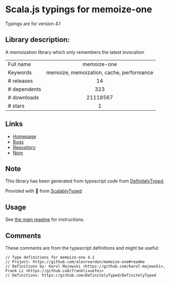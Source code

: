 
# Scala.js typings for memoize-one

Typings are for version 4.1

## Library description:
A memoization library which only remembers the latest invocation

|                    |                 |
| ------------------ | :-------------: |
| Full name          | memoize-one |
| Keywords           | memoize, memoization, cache, performance |
| # releases         | 14 |
| # dependents       | 323 |
| # downloads        | 21118567 |
| # stars            | 1 |

## Links
- [Homepage](https://github.com/alexreardon/memoize-one#readme)
- [Bugs](https://github.com/alexreardon/memoize-one/issues)
- [Repository](https://github.com/alexreardon/memoize-one)
- [Npm](https://www.npmjs.com/package/memoize-one)
    


## Note
This library has been generated from typescript code from [DefinitelyTyped](https://definitelytyped.org).

Provided with :purple_heart: from [ScalablyTyped](https://github.com/oyvindberg/ScalablyTyped)

## Usage
See [the main readme](../../readme.md) for instructions.

## Comments

These comments are from the typescript definitions and might be useful:
```
// Type definitions for memoize-one 4.1
// Project: https://github.com/alexreardon/memoize-one#readme
// Definitions by: Karol Majewski <https://github.com/karol-majewski>, Frank Li <https://github.com/franklixuefei>
// Definitions: https://github.com/DefinitelyTyped/DefinitelyTyped

```

